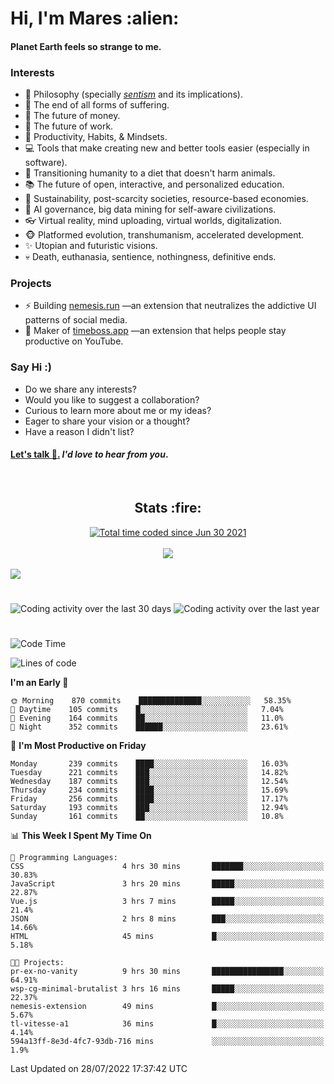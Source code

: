 <h1>Hi, I'm Mares :alien:</h1>

#### Planet Earth feels so strange to me.

### **Interests**

- 🌊 Philosophy (specially [_sentism_][sentismmedium] and its implications).
- 🎯 The end of all forms of suffering.
- 💸 The future of money.
- 💼 The future of work.
- 🧠 Productivity, Habits, & Mindsets.
- 💻 Tools that make creating new and better tools easier (especially in software).
- 🥗 Transitioning humanity to a diet that doesn't harm animals.
- 📚 The future of open, interactive, and personalized education.
- 🌱 Sustainability, post-scarcity societies, resource-based economies.
- 🤖 AI governance, big data mining for self-aware civilizations.
- 👓 Virtual reality, mind uploading, virtual worlds, digitalization.
- 🐵 Platformed evolution, transhumanism, accelerated development.
- ✨ Utopian and futuristic visions.
- 💀 Death, euthanasia, sentience, nothingness, definitive ends.


### **Projects**

- ⚡ Building [nemesis.run](https://chrome.google.com/webstore/detail/nemesis-%E2%80%93-humane-design-f/blfbbifgjgikekfochleknjcopefifgo?hl=en) —an extension that neutralizes the addictive UI patterns of social media.
- 💎 Maker of [timeboss.app](https://timeboss.app) —an extension that helps people stay productive on YouTube.


### **Say Hi :)**

- Do we share any interests?
- Would you like to suggest a collaboration?
- Curious to learn more about me or my ideas?
- Eager to share your vision or a thought?
- Have a reason I didn't list?

#### [Let's talk :wave:.](mailto:mareszhar@gmail.com) _I'd love to hear from you_.

[sentismmedium]: https://medium.com/@mareszhar/born-a-prisoner-a-reflection-about-life-its-struggles-and-a-plan-to-escape-d8566ce9b026

<br>

<h2 align="center">Stats :fire:</h2>

<div align="center">
  <a href="https://wakatime.com/@cfdc0e0d-4860-4b62-9ff0-cb659185525e">
    <img src="https://wakatime.com/badge/user/cfdc0e0d-4860-4b62-9ff0-cb659185525e.svg" alt="Total time coded since Jun 30 2021" />
  </a>
</div>

<br>

<!-- 
Add or remove this: 
&dates=B1AAB3FF 
...or this...
&date_format=M%20j%5B%2C%20Y%5D
from the *streak stats URL below* if they get bugged and aren't updating: 
-->

<div align="center">
  <img src="https://github-readme-streak-stats.herokuapp.com?user=mareszhar&theme=black-ice&hide_border=true&stroke=FFFFFF15&ring=DF8FFE&fire=DF8FFE&currStreakLabel=DF8FFE&background=1A232A&currStreakNum=86FFAB&dates=B1AAB3FF&date_format=M%20j%5B%2C%20Y%5D">
</div>

<br>

<img src="https://activity-graph.herokuapp.com/graph?username=mareszhar&theme=nord&bg_color=00000000&color=979797&line=DF8FFE&point=00000000&area=true&hide_border=true">

<br>

<h1></h1>

<img src="https://wakatime.com/share/@mares/5df0ff02-9c79-41b4-b540-51dc9c65a57b.svg" alt="Coding activity over the last 30 days" />
<img src="https://wakatime.com/share/@mares/ea89ba71-f374-40af-930c-e0655909fe37.svg" alt="Coding activity over the last year" />

<h1></h1>

<!--START_SECTION:waka-->
![Code Time](http://img.shields.io/badge/Code%20Time-548%20hrs%2015%20mins-blue)

![Lines of code](https://img.shields.io/badge/From%20Hello%20World%20I%27ve%20Written-146%20Thousand%20lines%20of%20code-blue)

**I'm an Early 🐤** 

```text
🌞 Morning    870 commits    ██████████████░░░░░░░░░░░   58.35% 
🌆 Daytime    105 commits    █░░░░░░░░░░░░░░░░░░░░░░░░   7.04% 
🌃 Evening    164 commits    ██░░░░░░░░░░░░░░░░░░░░░░░   11.0% 
🌙 Night      352 commits    ██████░░░░░░░░░░░░░░░░░░░   23.61%

```
📅 **I'm Most Productive on Friday** 

```text
Monday       239 commits    ████░░░░░░░░░░░░░░░░░░░░░   16.03% 
Tuesday      221 commits    ███░░░░░░░░░░░░░░░░░░░░░░   14.82% 
Wednesday    187 commits    ███░░░░░░░░░░░░░░░░░░░░░░   12.54% 
Thursday     234 commits    ████░░░░░░░░░░░░░░░░░░░░░   15.69% 
Friday       256 commits    ████░░░░░░░░░░░░░░░░░░░░░   17.17% 
Saturday     193 commits    ███░░░░░░░░░░░░░░░░░░░░░░   12.94% 
Sunday       161 commits    ██░░░░░░░░░░░░░░░░░░░░░░░   10.8%

```


📊 **This Week I Spent My Time On** 

```text
💬 Programming Languages: 
CSS                      4 hrs 30 mins       ███████░░░░░░░░░░░░░░░░░░   30.83% 
JavaScript               3 hrs 20 mins       █████░░░░░░░░░░░░░░░░░░░░   22.87% 
Vue.js                   3 hrs 7 mins        █████░░░░░░░░░░░░░░░░░░░░   21.4% 
JSON                     2 hrs 8 mins        ███░░░░░░░░░░░░░░░░░░░░░░   14.66% 
HTML                     45 mins             █░░░░░░░░░░░░░░░░░░░░░░░░   5.18%

🐱‍💻 Projects: 
pr-ex-no-vanity          9 hrs 30 mins       ████████████████░░░░░░░░░   64.91% 
wsp-cg-minimal-brutalist 3 hrs 16 mins       █████░░░░░░░░░░░░░░░░░░░░   22.37% 
nemesis-extension        49 mins             █░░░░░░░░░░░░░░░░░░░░░░░░   5.67% 
tl-vitesse-a1            36 mins             █░░░░░░░░░░░░░░░░░░░░░░░░   4.14% 
594a13ff-8e3d-4fc7-93db-716 mins             ░░░░░░░░░░░░░░░░░░░░░░░░░   1.9%

```


 Last Updated on 28/07/2022 17:37:42 UTC
<!--END_SECTION:waka-->
